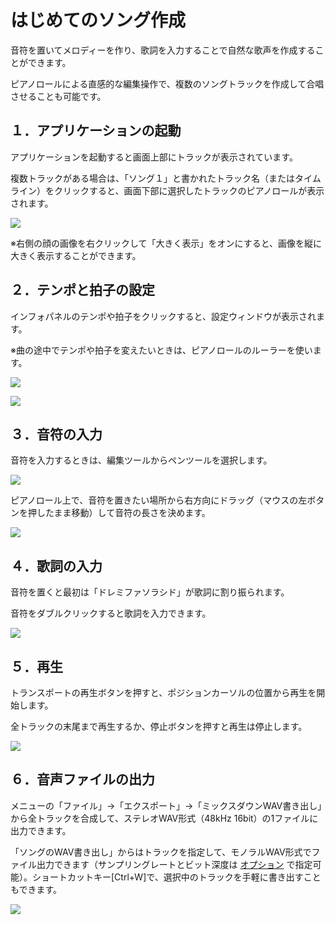 


はじめてのソング作成
==========


  


 音符を置いてメロディーを作り、歌詞を入力することで自然な歌声を作成することができます。
   

 ピアノロールによる直感的な編集操作で、複数のソングトラックを作成して合唱させることも可能です。
   

１．アプリケーションの起動
-------------


 アプリケーションを起動すると画面上部にトラックが表示されています。
   

 複数トラックがある場合は、「ソング１」と書かれたトラック名（またはタイムライン）をクリックすると、画面下部に選択したトラックのピアノロールが表示されます。
   

  


![](../image/02_w.png)

 ※右側の顔の画像を右クリックして「大きく表示」をオンにすると、画像を縦に大きく表示することができます。
   

２．テンポと拍子の設定
-----------


 インフォパネルのテンポや拍子をクリックすると、設定ウィンドウが表示されます。
   

 ※曲の途中でテンポや拍子を変えたいときは、ピアノロールのルーラーを使います。
   

  


![](../image/ls_02_w.png)

  


![](../image/ls_03_w.png)

３．音符の入力
-------


 音符を入力するときは、編集ツールからペンツールを選択します。
   

  


![](../image/ls_04.png)

  

 ピアノロール上で、音符を置きたい場所から右方向にドラッグ（マウスの左ボタンを押したまま移動）して音符の長さを決めます。
   

  


![](../image/ls_05_w.png)

４．歌詞の入力
-------


 音符を置くと最初は「ドレミファソラシド」が歌詞に割り振られます。
   

 音符をダブルクリックすると歌詞を入力できます。
   

  


![](../image/ls_06_w.png)

５．再生
----


 トランスポートの再生ボタンを押すと、ポジションカーソルの位置から再生を開始します。
   

 全トラックの末尾まで再生するか、停止ボタンを押すと再生は停止します。
   

  


![](../image/ls_07.png)

６．音声ファイルの出力
-----------


 メニューの「ファイル」→「エクスポート」→「ミックスダウンWAV書き出し」から全トラックを合成して、ステレオWAV形式（48kHz 16bit）の1ファイルに出力できます。
   

 「ソングのWAV書き出し」からはトラックを指定して、モノラルWAV形式でファイル出力できます（サンプリングレートとビット深度は
 [オプション](https://cevio.jp/guide/cevio_ai/option/) 
 で指定可能）。ショートカットキー[Ctrl+W]で、選択中のトラックを手軽に書き出すこともできます。
   

  


![](../image/ls_08.png)





